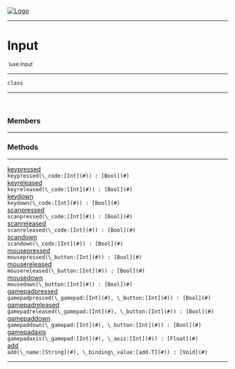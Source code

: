 
[![Logo](../../images/logo.png)](../../api/index.html)

---



<h1>Input</h1>
<small>`luxe.Input`</small>



---

`class`

---

&nbsp;
&nbsp;



<h3>Members</h3> <hr/>





<h3>Methods</h3> <hr/><span class="method apipage">
            <a name="keypressed"><a class="lift" href="#keypressed">keypressed</a></a> <div class="clear"></div><code class="signature apipage">keypressed(\_code:[Int](#)<span></span>) : [Bool](#)</code><br/><span class="small_desc_flat"></span>
        </span>
    <span class="method apipage">
            <a name="keyreleased"><a class="lift" href="#keyreleased">keyreleased</a></a> <div class="clear"></div><code class="signature apipage">keyreleased(\_code:[Int](#)<span></span>) : [Bool](#)</code><br/><span class="small_desc_flat"></span>
        </span>
    <span class="method apipage">
            <a name="keydown"><a class="lift" href="#keydown">keydown</a></a> <div class="clear"></div><code class="signature apipage">keydown(\_code:[Int](#)<span></span>) : [Bool](#)</code><br/><span class="small_desc_flat"></span>
        </span>
    <span class="method apipage">
            <a name="scanpressed"><a class="lift" href="#scanpressed">scanpressed</a></a> <div class="clear"></div><code class="signature apipage">scanpressed(\_code:[Int](#)<span></span>) : [Bool](#)</code><br/><span class="small_desc_flat"></span>
        </span>
    <span class="method apipage">
            <a name="scanreleased"><a class="lift" href="#scanreleased">scanreleased</a></a> <div class="clear"></div><code class="signature apipage">scanreleased(\_code:[Int](#)<span></span>) : [Bool](#)</code><br/><span class="small_desc_flat"></span>
        </span>
    <span class="method apipage">
            <a name="scandown"><a class="lift" href="#scandown">scandown</a></a> <div class="clear"></div><code class="signature apipage">scandown(\_code:[Int](#)<span></span>) : [Bool](#)</code><br/><span class="small_desc_flat"></span>
        </span>
    <span class="method apipage">
            <a name="mousepressed"><a class="lift" href="#mousepressed">mousepressed</a></a> <div class="clear"></div><code class="signature apipage">mousepressed(\_button:[Int](#)<span></span>) : [Bool](#)</code><br/><span class="small_desc_flat"></span>
        </span>
    <span class="method apipage">
            <a name="mousereleased"><a class="lift" href="#mousereleased">mousereleased</a></a> <div class="clear"></div><code class="signature apipage">mousereleased(\_button:[Int](#)<span></span>) : [Bool](#)</code><br/><span class="small_desc_flat"></span>
        </span>
    <span class="method apipage">
            <a name="mousedown"><a class="lift" href="#mousedown">mousedown</a></a> <div class="clear"></div><code class="signature apipage">mousedown(\_button:[Int](#)<span></span>) : [Bool](#)</code><br/><span class="small_desc_flat"></span>
        </span>
    <span class="method apipage">
            <a name="gamepadpressed"><a class="lift" href="#gamepadpressed">gamepadpressed</a></a> <div class="clear"></div><code class="signature apipage">gamepadpressed(\_gamepad:[Int](#)<span></span>, \_button:[Int](#)<span></span>) : [Bool](#)</code><br/><span class="small_desc_flat"></span>
        </span>
    <span class="method apipage">
            <a name="gamepadreleased"><a class="lift" href="#gamepadreleased">gamepadreleased</a></a> <div class="clear"></div><code class="signature apipage">gamepadreleased(\_gamepad:[Int](#)<span></span>, \_button:[Int](#)<span></span>) : [Bool](#)</code><br/><span class="small_desc_flat"></span>
        </span>
    <span class="method apipage">
            <a name="gamepaddown"><a class="lift" href="#gamepaddown">gamepaddown</a></a> <div class="clear"></div><code class="signature apipage">gamepaddown(\_gamepad:[Int](#)<span></span>, \_button:[Int](#)<span></span>) : [Bool](#)</code><br/><span class="small_desc_flat"></span>
        </span>
    <span class="method apipage">
            <a name="gamepadaxis"><a class="lift" href="#gamepadaxis">gamepadaxis</a></a> <div class="clear"></div><code class="signature apipage">gamepadaxis(\_gamepad:[Int](#)<span></span>, \_axis:[Int](#)<span></span>) : [Float](#)</code><br/><span class="small_desc_flat"></span>
        </span>
    <span class="method apipage">
            <a name="add"><a class="lift" href="#add">add</a></a> <div class="clear"></div><code class="signature apipage">add(\_name:[String](#)<span></span>, \_binding\_value:[add.T](#)<span></span>) : [Void](#)</code><br/><span class="small_desc_flat"></span>
        </span>
    





---

&nbsp;
&nbsp;
&nbsp;
&nbsp;
